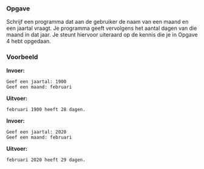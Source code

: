 ### Opgave

Schrijf een programma dat aan de gebruiker de naam van een maand en een jaartal vraagt. Je programma geeft vervolgens het aantal dagen van die maand in dat jaar. Je steunt hiervoor uiteraard op de kennis die je in Opgave 4 hebt opgedaan.

### Voorbeeld

**Invoer:**

    Geef een jaartal: 1900
    Geef een maand: februari

**Uitvoer:**

    februari 1900 heeft 28 dagen.

**Invoer:**

    Geef een jaartal: 2020
    Geef een maand: februari

**Uitvoer:**

    februari 2020 heeft 29 dagen.
